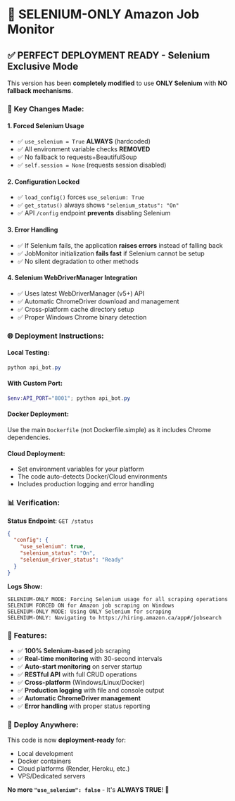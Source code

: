 # 🚀 SELENIUM-ONLY Amazon Job Monitor

## ✅ **PERFECT DEPLOYMENT READY** - Selenium Exclusive Mode

This version has been **completely modified** to use **ONLY Selenium** with **NO fallback mechanisms**. 

### 🔧 **Key Changes Made:**

#### **1. Forced Selenium Usage**
- ✅ `use_selenium = True` **ALWAYS** (hardcoded)
- ✅ All environment variable checks **REMOVED**
- ✅ No fallback to requests+BeautifulSoup
- ✅ `self.session = None` (requests session disabled)

#### **2. Configuration Locked**
- ✅ `load_config()` forces `use_selenium: True`
- ✅ `get_status()` always shows `"selenium_status": "On"`
- ✅ API `/config` endpoint **prevents** disabling Selenium

#### **3. Error Handling**
- ✅ If Selenium fails, the application **raises errors** instead of falling back
- ✅ JobMonitor initialization **fails fast** if Selenium cannot be setup
- ✅ No silent degradation to other methods

#### **4. Selenium WebDriverManager Integration**
- ✅ Uses latest WebDriverManager (v5+) API
- ✅ Automatic ChromeDriver download and management
- ✅ Cross-platform cache directory setup
- ✅ Proper Windows Chrome binary detection

### 🌐 **Deployment Instructions:**

#### **Local Testing:**
```powershell
python api_bot.py
```

#### **With Custom Port:**
```powershell
$env:API_PORT="8001"; python api_bot.py
```

#### **Docker Deployment:**
Use the main `Dockerfile` (not Dockerfile.simple) as it includes Chrome dependencies.

#### **Cloud Deployment:**
- Set environment variables for your platform
- The code auto-detects Docker/Cloud environments
- Includes production logging and error handling

### 📊 **Verification:**

**Status Endpoint**: `GET /status`
```json
{
  "config": {
    "use_selenium": true,
    "selenium_status": "On", 
    "selenium_driver_status": "Ready"
  }
}
```

**Logs Show:**
```
SELENIUM-ONLY MODE: Forcing Selenium usage for all scraping operations
SELENIUM FORCED ON for Amazon job scraping on Windows
SELENIUM-ONLY MODE: Using ONLY Selenium for scraping
SELENIUM-ONLY: Navigating to https://hiring.amazon.ca/app#/jobsearch
```

### 🎯 **Features:**

- ✅ **100% Selenium-based** job scraping
- ✅ **Real-time monitoring** with 30-second intervals
- ✅ **Auto-start monitoring** on server startup
- ✅ **RESTful API** with full CRUD operations
- ✅ **Cross-platform** (Windows/Linux/Docker)
- ✅ **Production logging** with file and console output
- ✅ **Automatic ChromeDriver management**
- ✅ **Error handling** with proper status reporting

### 🚀 **Deploy Anywhere:**

This code is now **deployment-ready** for:
- Local development
- Docker containers  
- Cloud platforms (Render, Heroku, etc.)
- VPS/Dedicated servers

**No more `"use_selenium": false`** - It's **ALWAYS TRUE**! 🎉